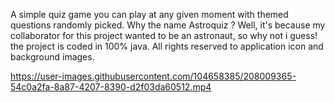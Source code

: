 A simple quiz game you can play at any given moment with themed questions randomly picked. Why the name Astroquiz ? Well, it's because my collaborator for this project wanted to be an astronaut, so why not i guess! the project is coded in 100% java. All rights reserved to application icon and background images.


https://user-images.githubusercontent.com/104658385/208009365-54c0a2fa-8a87-4207-8390-d2f03da60512.mp4

